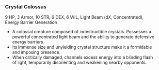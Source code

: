 ### Crystal Colossus
9 HP, 3 Armor, 10 STR, 6 DEX, 6 WIL, Light Beam (dX, Concentrated), Energy Barrier Generation

- A colossal creature composed of indestructible crystals. Possesses a powerful concentrated light beam and the ability to generate defensive energy barriers.
- Its immense size and unyielding crystal structure make it a formidable and imposing presence.
- When critically damaged, channels excess energy into a blinding flash of light, temporarily disorienting and weakening nearby opponents.

